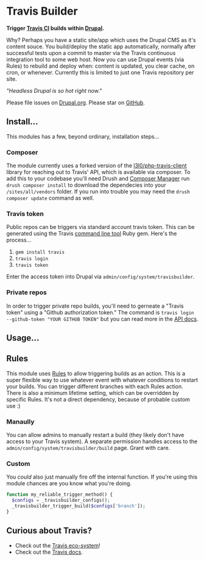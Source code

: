 Travis Builder
==============

**Trigger [Travis CI][travis] builds within [Drupal][drupal].**

Why?  Perhaps you have a static site/app which uses the Drupal CMS as it's content souce.  You build/deploy the static app automatically, normally after successful tests upon a commit to master via the Travis continuous integration tool to some web host.  Now you can use Drupal events (via Rules) to rebuild and deploy when: content is updated, you clear cache, on cron, or whenever.  Currently this is limited to just one Travis repository per site.

*"Headless Drupal is so hot right now."*

Please file issues on [Drupal.org][tbdrupal]. Please star on [GitHub][tbgithub].

## Install...
This modules has a few, beyond ordinary, installation steps...

### Composer
The module currently uses a forked version of the [l3l0/php-travis-client][phptravis] library for reaching out to Travis' API, which is available via composer.  To add this to your codebase you'll need Drush and [Composer Manager][comp] run `drush composer install` to download the dependecies into your `/sites/all/vendors` folder.  If you run into trouble you may need the `drush composer update` command as well.

### Travis token
Public repos can be triggers via standard account travis token. This can be generated using the Travis [command line tool][traviscli] Ruby gem. Here's the process...

1. `gem install travis`
2. `travis login`
2. `travis token`

Enter the access token into Drupal via `admin/config/system/travisbuilder`.

### Private repos
In order to trigger private repo builds, you'll need to gerneate a "Travis token" using a "Github authorization token."  The command is `travis login --github-token "YOUR GITHUB TOKEN"` but you can read more in the [API docs][travisapiauth].

## Usage...

## Rules

This module uses [Rules][rules] to allow triggering builds as an action.  This is a super flexible way to use whatever event with whatever conditions to restart your builds.  You can trigger different branches with each Rules action.  There is also a minimum lifetime setting, which can be overridden by specific Rules.  It's not a direct dependency, because of probable custom use :)

### Manaully

You can allow admins to manually restart a build (they likely don't have access to your Travis system).  A separate permission handles access to the `admin/config/system/travisbuilder/build` page.  Grant with care.

### Custom

You *could* also just manually fire off the internal function.  If you're using this module chances are you know what you're doing.

```php
function my_reliable_trigger_method() {
  $configs = _travisbuilder_configs();
  _travisbuilder_trigger_build($configs['branch']);
}
```

## Curious about Travis?
* Check out the [Travis eco-system][traviseco]!
* Check out the [Travis docs][travisdocs].

[travis]: https://travis-ci.com
[drupal]: https://www.drupal.org
[comp]: https://www.drupal.org/project/composer_manager
[phptravis]: https://github.com/tableau-mkt/php-travis-client
[traviseco]: http://docs.travis-ci.com/user/apps
[traviscli]: http://blog.travis-ci.com/2013-01-14-new-client
[travisapiauth]: http://docs.travis-ci.com/api/?shell#with-a-github-token
[travisdocs]: http://docs.travis-ci.com/api
[rules]: https://www.drupal.org/project/rules
[tbdrupal]: https://www.drupal.org/project/travisbuilder
[tbgithub]: https://github.com/tableau-mkt/travisbuilder
